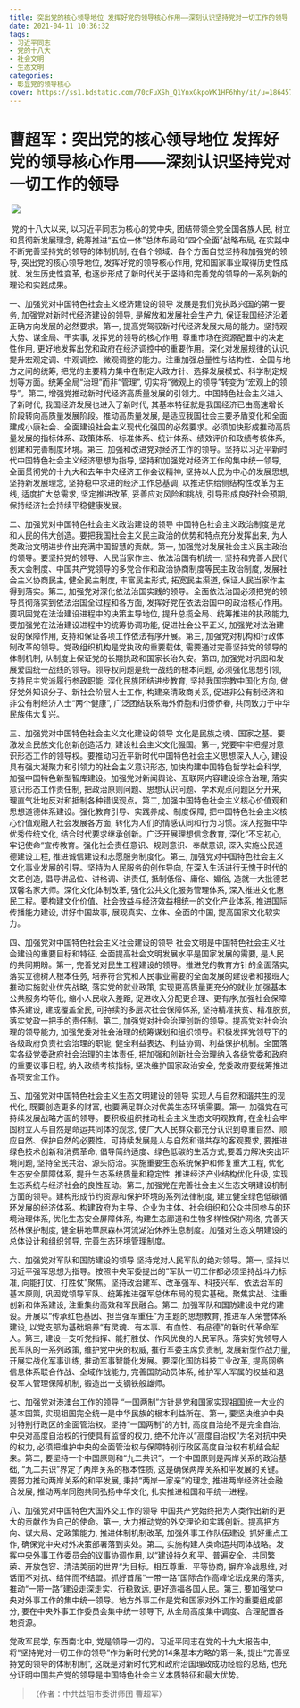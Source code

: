 ```yaml
---
title: 突出党的核心领导地位 发挥好党的领导核心作用——深刻认识坚持党对一切工作的领导
date: 2021-04-11 10:36:32
tags:
- 习近平同志
- 党的十八大
- 社会文明
- 生态文明
categories:
- 彰显党的领导核心
cover: https://ss1.bdstatic.com/70cFuXSh_Q1YnxGkpoWK1HF6hhy/it/u=186457299,2888908178&fm=26&gp=0.jpg
---
```


# 曹超军：突出党的核心领导地位 发挥好党的领导核心作用——深刻认识坚持党对一切工作的领导


​		![](建党一百周年.jpg)

​		党的十八大以来, 以习近平同志为核心的党中央, 团结带领全党全国各族人民, 树立和贯彻新发展理念, 统筹推进“五位一体”总体布局和“四个全面”战略布局, 在实践中不断完善坚持党的领导的体制机制, 在各个领域、各个方面自觉坚持和加强党的领导, 突出党的核心领导地位, 发挥好党的领导核心作用, 党和国家事业取得历史性成就、发生历史性变革, 也逐步形成了新时代关于坚持和完善党的领导的一系列新的理论和实践成果。

一、加强党对中国特色社会主义经济建设的领导
发展是我们党执政兴国的第一要务, 加强党对新时代经济建设的领导, 是解放和发展社会生产力, 保证我国经济沿着正确方向发展的必然要求。第一, 提高党驾驭新时代经济发展大局的能力。坚持观大势、谋全局、干实事, 发挥党的领导的核心作用, 尊重市场在资源配置中的决定性作用, 更好地发挥出党和政府在经济调控中的重要作用。深化对发展规律的认识, 提升宏观定调、中观调控、微观调整的能力。注重加强总量性与结构性、全国与地方之间的统筹, 把党的主要精力集中在制定大政方针、选择发展模式、科学制定规划等方面。统筹全局“治理”而非“管理”, 切实将“微观上的领导”转变为“宏观上的领导”。第二, 增强党推动新时代经济高质量发展的引领力。中国特色社会主义进入了新时代, 我国经济发展也进入了新时代, 其基本特征就是我国经济已由高速增长阶段转向高质量发展阶段。推动高质量发展, 是适应我国社会主要矛盾变化和全面建成小康社会、全面建设社会主义现代化强国的必然要求。必须加快形成推动高质量发展的指标体系、政策体系、标准体系、统计体系、绩效评价和政绩考核体系, 创建和完善制度环境。第三, 加强和改进党对经济工作的领导。坚持以习近平新时代中国特色社会主义经济思想为指导, 坚持和加强党对经济工作的集中统一领导, 全面贯彻党的十九大和去年中央经济工作会议精神, 坚持以人民为中心的发展思想, 坚持新发展理念, 坚持稳中求进的经济工作总基调, 以推进供给侧结构性改革为主线, 适度扩大总需求, 坚定推进改革, 妥善应对风险和挑战, 引导形成良好社会预期, 保持经济社会持续平稳健康发展。

二、加强党对中国特色社会主义政治建设的领导
中国特色社会主义政治制度是党和人民的伟大创造。要把我国社会主义民主政治的优势和特点充分发挥出来, 为人类政治文明进步作出充满中国智慧的贡献。第一, 加强党对发展社会主义民主政治的领导。要坚持党的领导、人民当家作主、依法治国有机统一, 坚持和完善人民代表大会制度、中国共产党领导的多党合作和政治协商制度等民主政治制度, 发展社会主义协商民主, 健全民主制度, 丰富民主形式, 拓宽民主渠道, 保证人民当家作主得到落实。第二, 加强党对深化依法治国实践的领导。全面依法治国必须把党的领导贯彻落实到依法治国全过程和各方面, 发挥好党在依法治国中的政治核心作用。要巩固党在法治建设进程中的决策主导地位, 提升总揽全局、统筹推进的执政能力, 要加强党在法治建设进程中的统筹协调功能, 促进社会公平正义, 加强党对法治建设的保障作用, 支持和保证各项工作依法有序开展。第三, 加强党对机构和行政体制改革的领导。党政组织机构是党执政的重要载体, 需要通过完善坚持党的领导的体制机制, 从制度上保证党的长期执政和国家长治久安。第四, 加强党对巩固和发展爱国统一战线的领导。领导权问题是统一战线的根本问题, 必须强化思想引领, 支持民主党派履行参政职能, 深化民族团结进步教育, 坚持我国宗教中国化方向, 做好党外知识分子、新社会阶层人士工作, 构建亲清政商关系, 促进非公有制经济和非公有制经济人士“两个健康”, 广泛团结联系海外侨胞和归侨侨眷, 共同致力于中华民族伟大复兴。

三、加强党对中国特色社会主义文化建设的领导
文化是民族之魂、国家之基。要激发全民族文化创新创造活力, 建设社会主义文化强国。第一, 党要牢牢把握对意识形态工作的领导权。要推动习近平新时代中国特色社会主义思想深入人心, 建设具有强大凝聚力和引领力的社会主义意识形态, 加快构建中国特色哲学社会科学, 加强中国特色新型智库建设。加强党对新闻舆论、互联网内容建设综合治理, 落实意识形态工作责任制, 把政治原则问题、思想认识问题、学术观点问题区分开来, 理直气壮地反对和抵制各种错误观点。第二, 加强中国特色社会主义核心价值观和思想道德体系建设。强化教育引导、实践养成、制度保障, 把中国特色社会主义核心价值观融入社会发展各方面, 转化为人们的情感认同和行为习惯。深入挖掘中华优秀传统文化, 结合时代要求继承创新。广泛开展理想信念教育, 深化“不忘初心, 牢记使命“宣传教育。强化社会责任意识、规则意识、奉献意识, 深入实施公民道德建设工程, 推进诚信建设和志愿服务制度化。第三, 加强党对中国特色社会主义文化事业发展的引导。坚持为人民服务的创作导向, 在深入生活进行无愧于时代的文艺创造, 倡导讲品位、讲格调、讲责任, 抵制低俗、庸俗、媚俗, 造就一大批德艺双馨名家大师。深化文化体制改革, 强化公共文化服务管理体系, 深入推进文化惠民工程。要构建文化价值、社会效益与经济效益相统一的文化产业体系, 推进国际传播能力建设, 讲好中国故事, 展现真实、立体、全面的中国, 提高国家文化软实力。

四、加强党对中国特色社会主义社会建设的领导
社会文明是中国特色社会主义社会建设的重要目标和特征, 全面提高社会文明发展水平是国家发展的需要, 是人民的共同期盼。第一, 完善党对民生工程建设的领导。推进党的教育方针的全面落实, 落实立德树人根本任务, 培养符合党和人民事业需要的全面发展的建设者和接班人;推动实施就业优先战略, 落实党的就业政策, 实现更高质量更充分的就业;加强基本公共服务均等化, 缩小人民收入差距, 促进收入分配更合理、更有序;加强社会保障体系建设, 建成覆盖全民, 可持续的多层次社会保障体系, 坚持精准扶贫、精准脱贫, 落实党政一把手的责任制。第二, 加强党对社会治理创新的领导。提高党对社会治理的领导能力, 加强党委对社会治理的统筹谋划和组织领导。积极发挥党领导下的各级政府负责社会治理的职能, 健全利益表达、利益协调、利益保护机制。全面落实各级党委政府社会治理的主体责任, 把加强和创新社会治理纳入各级党委和政府的重要议事日程, 纳入政绩考核指标, 坚决维护国家政治安全, 党委政府要统筹推进各项安全工作。

五、加强党对中国特色社会主义生态文明建设的领导
实现人与自然和谐共生的现代化, 既要创造更多的财富, 也要满足群众对优美生态环境需要。第一, 加强党在可持续发展战略方面的领导。要积极组织推动社会主义生态文明观教育, 在全社会牢固树立人与自然是命运共同体的观念, 使广大人民群众都充分认识到尊重自然、顺应自然、保护自然的必要性。可持续发展是人与自然和谐共存的客观要求, 要推进绿色技术创新和消费革命, 倡导简约适度、绿色低碳的生活方式;要着力解决突出环境问题, 坚持全民共治、源头防治。实施重要生态系统保护和修复重大工程, 优化生态安全屏障体系, 提升生态系统质量和稳定性, 推进经济产业结构优化升级, 实现生态系统与经济社会的良性互动。第二, 加强党在完善社会主义生态文明建设机制方面的领导。建构形成节约资源和保护环境的系列法律制度, 建立健全绿色低碳循环发展的经济体系。构建政府为主导、企业为主体、社会组织和公众共同参与的环境治理体系, 优化生态安全屏障体系, 构建生态廊道和生物多样性保护网络, 完善天然林保护制度, 健全耕地草原森林河流湖泊休养生息制度。加强对生态文明建设的总体设计和组织领导, 完善生态环境管理制度。

六、加强党对军队和国防建设的领导
坚持党对人民军队的绝对领导。第一, 坚持以习近平强军思想为指导。按照中央军委提出的”军队一切工作都必须坚持战斗力标准, 向能打仗、打胜仗”聚焦。坚持政治建军、改革强军、科技兴军、依法治军的基本原则, 巩固党领导军队、统筹推进强军总体布局的现实基础。聚焦实战、注重创新和体系建设, 注重集约高效和军民融合。第二, 加强军队和国防建设中党的建设。开展以“传承红色基因、担当强军重任”为主题的思想教育, 推进军人荣誉体系建设, 以党支部为基础培养“有灵魂、有本事、有血性、有品德”的新时代革命军人。第三, 建设一支听党指挥、能打胜仗、作风优良的人民军队。落实好党领导人民军队的一系列政策, 维护党中央的权威, 推行军委主席负责制, 发展新型作战力量, 开展实战化军事训练, 推动军事智能化发展。要深化国防科技工业改革, 提高网络信息体系联合作战、全域作战能力, 完善国防动员体系, 维护军人军属的权益和退役军人管理保障机制, 锻造出一支钢铁般雄师。

七、加强党对港澳台工作的领导
“一国两制”方针是党和国家实现祖国统一大业的基本国策, 实现祖国完全统一是中华民族的根本利益所在。第一, 要坚决维护中央对特别行政区的全面管治权。坚持“一国两制”的方针, 高度自治绝不是完全自治, 中央对高度自治权的行使具有监督的权力, 绝不允许以“高度自治权”为名对抗中央的权力, 必须把维护中央的全面管治权与保障特别行政区高度自治权有机结合起来。第二, 要坚持一个中国原则和“九二共识”。一个中国原则是两岸关系的政治基础, “九二共识”界定了两岸关系的根本性质, 这是确保两岸关系和平发展的关键。要努力推动两岸关系的和平发展, 秉持“两岸一家亲”的理念, 推进两岸经济社会融合发展, 推动两岸同胞共同弘扬中华文化, 扎实推进祖国和平统一进程。

八、加强党对中国特色大国外交工作的领导
中国共产党始终把为人类作出新的更大的贡献作为自己的使命。第一, 大力推动党的外交理论和实践创新。提高把方向、谋大局、定政策能力, 推进体制机制改革, 加强外事工作队伍建设, 抓好重点工作, 确保党中央对外决策部署落到实处。第二, 实施构建人类命运共同体战略。发挥中央外事工作委员会的议事协调作用, 以“建设持久和平、普遍安全、共同繁荣、开放包容、清洁美丽的世界“为目标。相互尊重、平等协商, 摒弃冷战思维, 对话而不对抗、结伴而不结盟。抓好首届“一带一路”国际合作高峰论坛成果的落实, 推动“一带一路”建设走深走实、行稳致远, 更好造福各国人民。第三, 要加强党中央对外事工作的集中统一领导。地方外事工作是党和国家对外工作的重要组成部分, 要在中央外事工作委员会集中统一领导下, 从全局高度集中调度、合理配置各地资源。

党政军民学, 东西南北中, 党是领导一切的。习近平同志在党的十九大报告中, 将“坚持党对一切工作的领导”作为新时代党的14条基本方略的第一条, 提出“完善坚持党的领导的体制机制”, 这既是对新时代党和政府治国理政成功经验的总结, 也充分证明中国共产党的领导是中国特色社会主义本质特征和最大优势。

> （作者：中共益阳市委讲师团 曹超军）
